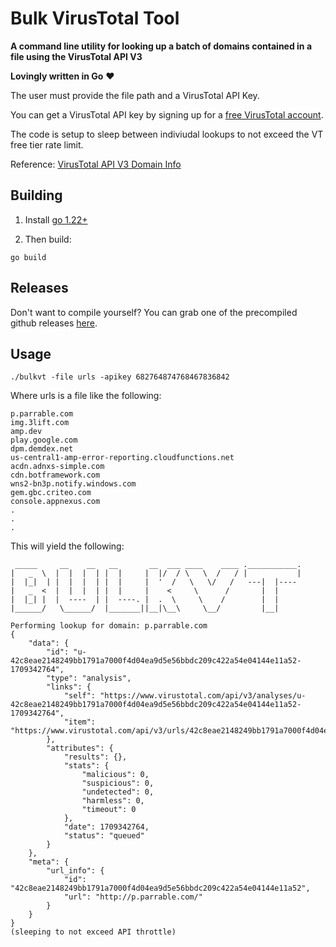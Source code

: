 # Bulk VirusTotal Tool

**A command line utility for looking up a batch of domains contained in a file using the VirusTotal API V3**

**Lovingly written in Go** ❤️

The user must provide the file path and a VirusTotal API Key.

You can get a VirusTotal API key by signing up for a [free VirusTotal account](https://www.virustotal.com/gui/join-us).

The code is setup to sleep between indiviudal lookups to not exceed the VT free tier rate limit.

Reference:  [VirusTotal API V3 Domain Info](https://docs.virustotal.com/reference/domain-info)

## Building

  1. Install [go 1.22+](https://go.dev/doc/install)

  2. Then build:

  ```
  go build
  ```

## Releases

Don't want to compile yourself?  You can grab one of the precompiled github releases [here](https://github.com/cyberspatiallabs/bulkvirustotal/releases).

## Usage

```
./bulkvt -file urls -apikey 682764874768467836842
```

Where urls is a file like the following:

```
p.parrable.com
img.3lift.com
amp.dev
play.google.com
dpm.demdex.net
us-central1-amp-error-reporting.cloudfunctions.net
acdn.adnxs-simple.com
cdn.botframework.com
wns2-bn3p.notify.windows.com
gem.gbc.criteo.com
console.appnexus.com
.
.
.
```

This will yield the following:


```
 _____     __    __   __       __  ___ ____    ____ .___________.
|   _  \  |  |  |  | |  |     |  |/  / \   \  /   / |           |
|  |_|  | |  |  |  | |  |     |  '  /   \   \/   /   ---|  |----
|   _  <  |  |  |  | |  |     |    <     \      /       |  |     
|  |_| |  |  ----  | |  ----. |  .  \     \    /        |  |     
|______/   \______/  |_______||__|\__\     \__/         |__|     

Performing lookup for domain: p.parrable.com
{
    "data": {
        "id": "u-42c8eae2148249bb1791a7000f4d04ea9d5e56bbdc209c422a54e04144e11a52-1709342764",
        "type": "analysis",
        "links": {
            "self": "https://www.virustotal.com/api/v3/analyses/u-42c8eae2148249bb1791a7000f4d04ea9d5e56bbdc209c422a54e04144e11a52-1709342764",
            "item": "https://www.virustotal.com/api/v3/urls/42c8eae2148249bb1791a7000f4d04ea9d5e56bbdc209c422a54e04144e11a52"
        },
        "attributes": {
            "results": {},
            "stats": {
                "malicious": 0,
                "suspicious": 0,
                "undetected": 0,
                "harmless": 0,
                "timeout": 0
            },
            "date": 1709342764,
            "status": "queued"
        }
    },
    "meta": {
        "url_info": {
            "id": "42c8eae2148249bb1791a7000f4d04ea9d5e56bbdc209c422a54e04144e11a52",
            "url": "http://p.parrable.com/"
        }
    }
}
(sleeping to not exceed API throttle)
```
